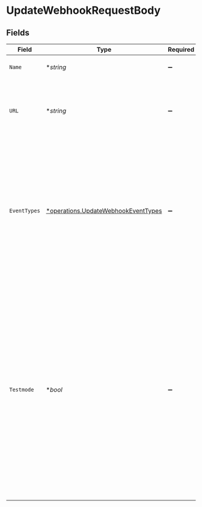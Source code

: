 # UpdateWebhookRequestBody


## Fields

| Field                                                                                                                                                                                                                                                                                                | Type                                                                                                                                                                                                                                                                                                 | Required                                                                                                                                                                                                                                                                                             | Description                                                                                                                                                                                                                                                                                          | Example                                                                                                                                                                                                                                                                                              |
| ---------------------------------------------------------------------------------------------------------------------------------------------------------------------------------------------------------------------------------------------------------------------------------------------------- | ---------------------------------------------------------------------------------------------------------------------------------------------------------------------------------------------------------------------------------------------------------------------------------------------------- | ---------------------------------------------------------------------------------------------------------------------------------------------------------------------------------------------------------------------------------------------------------------------------------------------------- | ---------------------------------------------------------------------------------------------------------------------------------------------------------------------------------------------------------------------------------------------------------------------------------------------------- | ---------------------------------------------------------------------------------------------------------------------------------------------------------------------------------------------------------------------------------------------------------------------------------------------------- |
| `Name`                                                                                                                                                                                                                                                                                               | **string*                                                                                                                                                                                                                                                                                            | :heavy_minus_sign:                                                                                                                                                                                                                                                                                   | A name that identifies the webhook.                                                                                                                                                                                                                                                                  | Webhook #1                                                                                                                                                                                                                                                                                           |
| `URL`                                                                                                                                                                                                                                                                                                | **string*                                                                                                                                                                                                                                                                                            | :heavy_minus_sign:                                                                                                                                                                                                                                                                                   | The URL Mollie will send the events to. This URL must be publicly accessible.                                                                                                                                                                                                                        | https://mollie.com/                                                                                                                                                                                                                                                                                  |
| `EventTypes`                                                                                                                                                                                                                                                                                         | [*operations.UpdateWebhookEventTypes](../../models/operations/updatewebhookeventtypes.md)                                                                                                                                                                                                            | :heavy_minus_sign:                                                                                                                                                                                                                                                                                   | The list of events to enable for this webhook. You may specify `'*'` to add all events, except those that require explicit selection. Separate multiple event types with a comma.                                                                                                                    | payment-link.paid                                                                                                                                                                                                                                                                                    |
| `Testmode`                                                                                                                                                                                                                                                                                           | **bool*                                                                                                                                                                                                                                                                                              | :heavy_minus_sign:                                                                                                                                                                                                                                                                                   | Most API credentials are specifically created for either live mode or test mode. For organization-level credentials<br/>such as OAuth access tokens, you can enable test mode by setting `testmode` to `true`.<br/><br/>Test entities cannot be retrieved when the endpoint is set to live mode, and vice versa. | false                                                                                                                                                                                                                                                                                                |